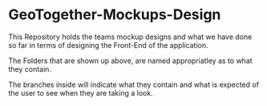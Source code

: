 # GeoTogether-Mockups-Design

This Repository holds the teams mockup designs and what we have done so far in terms of designing the Front-End of the application.

The Folders that are shown up above, are named appropriatley as to what they contain.

The branches inside will indicate what they contain and what is expected of the user to see when they are taking a look.
